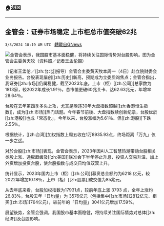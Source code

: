 ###  [:house:返回](README.md)
---


## 金管会：证券市场稳定  上市柜总市值突破62兆
`3/3/2024 10:19 AM UTC ` [轉載自GNews](https://gnews.org/articles/2361105)

![](https://img.ltn.com.tw/Upload/business/page/800/2024/03/03/4596076_1.jpg "")金管会表示，我国股市基本面稳健，将持续关注国际情势对台股影响。图为金管会主委黄天牧（资料照／记者王孟伦摄）

〔记者王孟伦／[[zh:台北]]报导〕金管会主委黄天牧本周一（4日）赴立院财委会业务报告。台股表现屡创[[zh:历史]]新高，预期成为立委质询焦点；金管会指出，我证券[[zh:市场]]仍属稳健，截至2023年底，上市（柜）[[zh:公司]]总家数为1813家，较2022年成长1.91％，总市值更破60兆关卡、达62.63兆元，年增率28.64％。

台股在去年第四季多头上攻，尤其是睽违30年大盘指数超越[[zh:香港恒生指数]]，成为[[zh:市场]]热门话题。今年春节前後、大盘指数续创新纪录，台股优於[[zh:港股]]也成「常态化」，今年以来，台股涨幅为5.61％、但[[zh:港股]]下跌2.55％。

根据统计，[[zh:台湾]]加权指数上周五收在1万8935.93点，终场距离「万九」仅一步之遥。

对於台股[[zh:市场]]表现，金管会表示，2023年因AI人工智慧热潮带动台股相关类股上涨、通膨趋缓及[[zh:美国]]联准会下半年停止升息，投资人交易升温，加上外资增加投资台股，使台股指数与成交日均值双双上升。

统计显示，2023年国内上市（柜）[[zh:公司]]募资总金额约为6218 亿元，较2022年增加10.18％，上市（柜）[[zh:股票]]成交值为85兆元。

从去年底来看，台股加权指数为17931点，较前年底上涨 3793 点，全年上涨约26.83%，台股去年「日均量」为 3576亿元（包括集中[[zh:市场]]2812亿元、柜买[[zh:市场]]764亿元），较前年的「日均量」3041亿元增加17.59%。

展望後势，金管会强调，我国股市基本面稳健，将持续关注国际情势对总体[[zh:经济]]及台股影响。
